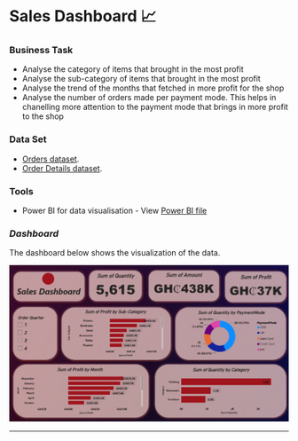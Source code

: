 # Sales Dashboard 📈

### Business Task
- Analyse the category of items that brought in the most profit
- Analyse the sub-category of items that brought in the most profit
- Analyse the trend of the months that fetched in more profit for the shop
- Analyse the number of orders made per payment mode. This helps in chanelling more attention to the payment mode that brings in more profit to the shop

### Data Set
- [Orders dataset](https://github.com/brendaakweongo/Sales-Dashboard/blob/main/Datasets/Orders.csv).
- [Order Details dataset](https://github.com/brendaakweongo/Sales-Dashboard/blob/main/Datasets/Details.csv).

### Tools
- Power BI for data visualisation - View [Power BI file](https://github.com/brendaakweongo/Sales-Dashboard/blob/main/Sales%20Dashboard.pbix)

### _Dashboard_
The dashboard below shows the visualization of the data.


![Screenshot 2023-07-28 152259](https://github.com/brendaakweongo/Sales-Dashboard/blob/main/sales.png)



<hr />
<br />
